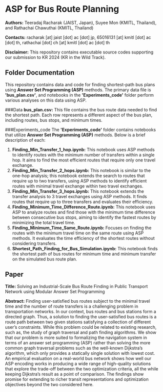 # ASP for Bus Route Planning

**Authors:** Teeradaj Racharak (JAIST, Japan), Suyee Mon (KMITL, Thailand), and Rathachai Chawuthai (KMITL, Thailand) 

**Contacts:** racharak [at] jaist [dot] ac [dot] jp, 65016131 [at] kmitl [dot] ac [dot] th, rathachai [dot] ch [at] kmitl [dot] ac [dot] th

**Disclaimer:** This repository contains executable source codes supporting our submission to KR 2024 (KR in the Wild Track). 

## Folder Documentation
This repository contains data and code for finding shortest-path bus plans using **Answer Set Programming (ASP)** methods. The primary data file is **'bus_plan.csv'**, and notebooks in the **'Experiments_code'** folder perform various analyses on this data using ASP.

###Data
**bus_plan.csv:** This file contains the bus route data needed to find the shortest path. Each row represents a different aspect of the bus plan, including routes, bus stops, and minimum times.

###Experiments_code 
The **'Experiments_code'** folder contains notebooks that utilize **Answer Set Programming (ASP)** methods. Below is a brief description of each:

1. **Finding_Min_Transfer_1_hop.ipynb:** This notebook uses ASP methods to identify routes with the minimum number of transfers within a single hop. It aims to find the most efficient routes that require only one travel exchange.
2. **Finding_Min_Transfer_2_hops.ipynb:** This notebook is similar to the one-hop analysis; this notebook extends the search to routes that require up to two transfers, using ASP methods to identify efficient routes with minimal travel exchange within two travel exchanges.
3. **Finding_Min_Transfer_3_hops.ipynb:** This notebook extends the transfer analysis to 3 travel exchanges using ASP methods. It finds routes that require up to three transfers and evaluates their efficiency.
4. **Finding_Minimum_Time_Difference_Route.ipynb:** This notebook uses ASP to analyze routes and find those with the minimum time difference between consecutive bus stops, aiming to identify the fastest routes by minimizing the total travel time. 
5. **Finding_Minimum_Time_Same_Route.ipynb:** Focuses on finding the routes with the minimum travel time on the same route using ASP methods. It evaluates the time efficiency of the shortest routes without considering transfers.
6. **Shortest_Path_Finding_for_Bus_Simulation.ipynb:** This notebook finds the shortest path of bus routes for minimum time and minimum transfer on the simulated bus route plan. 

## Paper 

**Title:** Solving an Industrial-Scale Bus Route Finding in Public Transport Network using Modular Answer Set Programming

**Abstract:** Finding user-satisfied bus routes subject to the minimal travel time and the number of route transfers is a challenging problem in transportation networks. In our context, bus routes and bus stations form a directed graph. Thus, a solution to finding the user-satisfied bus routes is a route path between two given stations satisfying a collection of different user’s constraints. While this problem could be related to existing research, such as, the study of graph traversal and path finding algorithms. We show that our problem is more suited to formalizing the navigation system in terms of an answer set programming (ASP) rather than solving the more common graph traversal problems such as the well-known Dijkstra’s algorithm, which only provides a statically single solution with lowest cost. An empirical evaluation on a real-world bus network shows how well our ASP encoding works in producing a wide range of high-quality solutions that explore the trade-off between the two optimization criteria, all the while keeping Dijkstra’s result as a point of comparison. The findings show promise for extending to richer transit representations and optimization objectives beyond the two considered here.


